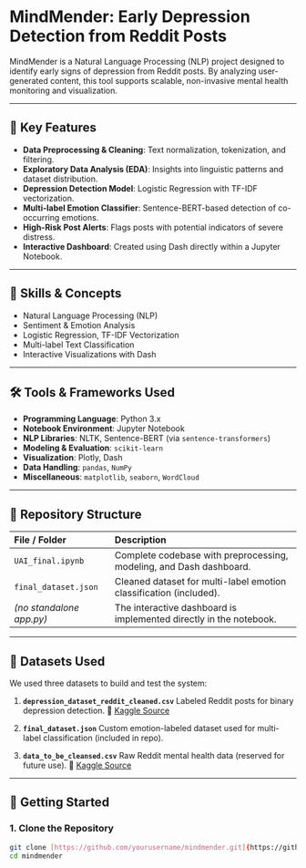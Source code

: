 # MindMender: Early Depression Detection from Reddit Posts

MindMender is a Natural Language Processing (NLP) project designed to identify early signs of depression from Reddit posts. By analyzing user-generated content, this tool supports scalable, non-invasive mental health monitoring and visualization.

---

## 📌 Key Features

* **Data Preprocessing & Cleaning**: Text normalization, tokenization, and filtering.
* **Exploratory Data Analysis (EDA)**: Insights into linguistic patterns and dataset distribution.
* **Depression Detection Model**: Logistic Regression with TF-IDF vectorization.
* **Multi-label Emotion Classifier**: Sentence-BERT-based detection of co-occurring emotions.
* **High-Risk Post Alerts**: Flags posts with potential indicators of severe distress.
* **Interactive Dashboard**: Created using Dash directly within a Jupyter Notebook.

---

## 🔗 Skills & Concepts

* Natural Language Processing (NLP)
* Sentiment & Emotion Analysis
* Logistic Regression, TF-IDF Vectorization
* Multi-label Text Classification
* Interactive Visualizations with Dash

---

## 🛠️ Tools & Frameworks Used

* **Programming Language**: Python 3.x
* **Notebook Environment**: Jupyter Notebook
* **NLP Libraries**: NLTK, Sentence-BERT (via `sentence-transformers`)
* **Modeling & Evaluation**: `scikit-learn`
* **Visualization**: Plotly, Dash
* **Data Handling**: `pandas`, `NumPy`
* **Miscellaneous**: `matplotlib`, `seaborn`, `WordCloud`

---

## 📁 Repository Structure

| File / Folder             | Description                                                                     |
| :------------------------ | :------------------------------------------------------------------------------ |
| `UAI_final.ipynb`         | Complete codebase with preprocessing, modeling, and Dash dashboard.             |
| `final_dataset.json`      | Cleaned dataset for multi-label emotion classification (included).              |
| *(no standalone app.py)* | The interactive dashboard is implemented directly in the notebook.              |

---

## 📂 Datasets Used

We used three datasets to build and test the system:

1.  **`depression_dataset_reddit_cleaned.csv`**
    Labeled Reddit posts for binary depression detection.
    🔗 [Kaggle Source](https://www.kaggle.com/datasets/infamouscoder/depression-reddit-cleaned)

2.  **`final_dataset.json`**
    Custom emotion-labeled dataset used for multi-label classification (included in repo).

3.  **`data_to_be_cleansed.csv`**
    Raw Reddit mental health data (reserved for future use).
    🔗 [Kaggle Source](https://www.kaggle.com/datasets/neelghoshal/reddit-mental-health-data)

---

## 🚀 Getting Started

### 1. Clone the Repository

```bash
git clone [https://github.com/yourusername/mindmender.git](https://github.com/yourusername/mindmender.git)
cd mindmender
